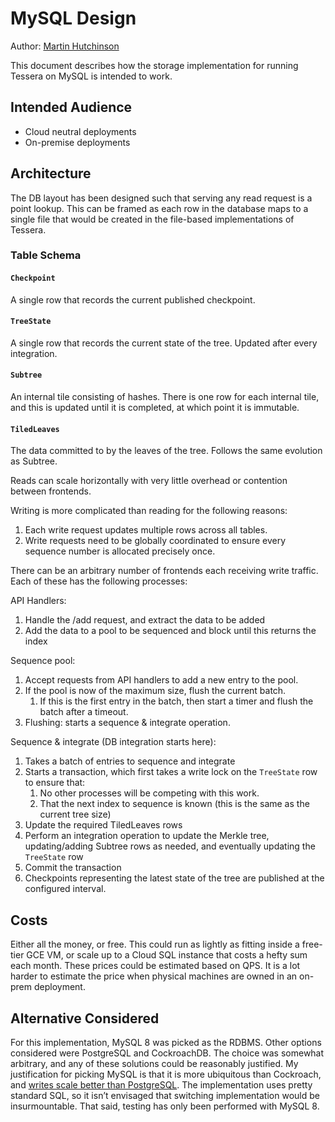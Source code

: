 # MySQL Design

Author: [Martin Hutchinson](https://github.com/mhutchinson)

This document describes how the storage implementation for running Tessera on MySQL is intended to work.

## Intended Audience

- Cloud neutral deployments
- On-premise deployments

## Architecture

The DB layout has been designed such that serving any read request is a point lookup. This can be framed as each row in the database maps to a single file that would be created in the file-based implementations of Tessera.

### Table Schema

#### `Checkpoint`

A single row that records the current published checkpoint.

#### `TreeState`

A single row that records the current state of the tree. Updated after every integration.

#### `Subtree`

An internal tile consisting of hashes. There is one row for each internal tile, and this is updated until it is completed, at which point it is immutable.

#### `TiledLeaves`

The data committed to by the leaves of the tree. Follows the same evolution as Subtree.
 
Reads can scale horizontally with very little overhead or contention between frontends.

Writing is more complicated than reading for the following reasons:

1. Each write request updates multiple rows across all tables.
1. Write requests need to be globally coordinated to ensure every sequence number is allocated precisely once.

There can be an arbitrary number of frontends each receiving write traffic. Each of these has the following processes:

API Handlers:

1. Handle the /add request, and extract the data to be added
1. Add the data to a pool to be sequenced and block until this returns the index

Sequence pool:

1. Accept requests from API handlers to add a new entry to the pool.
1. If the pool is now of the maximum size, flush the current batch.
   1. If this is the first entry in the batch, then start a timer and flush the batch after a timeout.
1. Flushing: starts a sequence & integrate operation.

Sequence & integrate (DB integration starts here):

1. Takes a batch of entries to sequence and integrate
1. Starts a transaction, which first takes a write lock on the `TreeState` row to ensure that:
   1. No other processes will be competing with this work.
   1. That the next index to sequence is known (this is the same as the current tree size)
1. Update the required TiledLeaves rows
1. Perform an integration operation to update the Merkle tree, updating/adding Subtree rows as needed, and eventually updating the `TreeState` row
1. Commit the transaction
1. Checkpoints representing the latest state of the tree are published at the configured interval.

## Costs

Either all the money, or free. This could run as lightly as fitting inside a free-tier GCE VM, or scale up to a Cloud SQL instance that costs a hefty sum each month. These prices could be estimated based on QPS. It is a lot harder to estimate the price when physical machines are owned in an on-prem deployment.

## Alternative Considered

For this implementation, MySQL 8 was picked as the RDBMS. Other options considered were PostgreSQL and CockroachDB. The choice was somewhat arbitrary, and any of these solutions could be reasonably justified. My justification for picking MySQL is that it is more ubiquitous than Cockroach, and [writes scale better than PostgreSQL](https://www.uber.com/en-GB/blog/postgres-to-mysql-migration/). The implementation uses pretty standard SQL, so it isn’t envisaged that switching implementation would be insurmountable. That said, testing has only been performed with MySQL 8.
